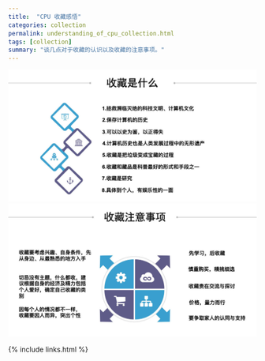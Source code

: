 ```yaml
---
title:  "CPU 收藏感悟"
categories: collection
permalink: understanding_of_cpu_collection.html
tags: [collection]
summary: "谈几点对于收藏的认识以及收藏的注意事项。"
---
```



<div align="center">
    <img src="../images/blogs/Shoucang01.jpg"/>
</div>

<div align="center">
    <img src="../images/blogs/Shoucang02.jpg"/>
</div>


{% include links.html %}
